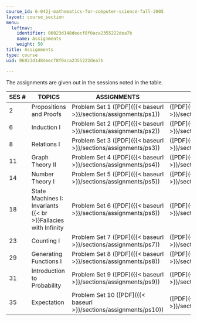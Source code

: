 ```yaml
---
course_id: 6-042j-mathematics-for-computer-science-fall-2005
layout: course_section
menu:
  leftnav:
    identifier: 06023d148deecf8f0aca2355222dea7b
    name: Assignments
    weight: 50
title: Assignments
type: course
uid: 06023d148deecf8f0aca2355222dea7b

---
```


The assignments are given out in the sessions noted in the table.

| SES # | TOPICS | ASSIGNMENTS | SOLUTIONS |
| --- | --- | --- | --- |
| 2 | Propositions and Proofs | Problem Set 1 ([PDF]({{< baseurl >}}/sections/assignments/ps1)) | ([PDF]({{< baseurl >}}/sections/assignments/ps1sol)) |
| 6 | Induction I | Problem Set 2 ([PDF]({{< baseurl >}}/sections/assignments/ps2)) | ([PDF]({{< baseurl >}}/sections/assignments/ps2sol)) |
| 8 | Relations I | Problem Set 3 ([PDF]({{< baseurl >}}/sections/assignments/ps3)) | ([PDF]({{< baseurl >}}/sections/assignments/ps3sol)) |
| 11 | Graph Theory II | Problem Set 4 ([PDF]({{< baseurl >}}/sections/assignments/ps4)) | ([PDF]({{< baseurl >}}/sections/assignments/ps4sol)) |
| 14 | Number Theory I | Problem Set 5 ([PDF]({{< baseurl >}}/sections/assignments/ps5)) | ([PDF]({{< baseurl >}}/sections/assignments/ps5sol)) |
| 18 | State Machines I: Invariants  {{< br >}}Fallacies with Infinity | Problem Set 6 ([PDF]({{< baseurl >}}/sections/assignments/ps6)) | ([PDF]({{< baseurl >}}/sections/assignments/ps6sol)) |
| 23 | Counting I | Problem Set 7 ([PDF]({{< baseurl >}}/sections/assignments/ps7)) | ([PDF]({{< baseurl >}}/sections/assignments/ps7sol)) |
| 29 | Generating Functions I | Problem Set 8 ([PDF]({{< baseurl >}}/sections/assignments/ps8)) | ([PDF]({{< baseurl >}}/sections/assignments/ps8sol)) |
| 31 | Introduction to Probability | Problem Set 9 ([PDF]({{< baseurl >}}/sections/assignments/ps9)) | ([PDF]({{< baseurl >}}/sections/assignments/ps9sol)) |
| 35 | Expectation | Problem Set 10 ([PDF]({{< baseurl >}}/sections/assignments/ps10)) | ([PDF]({{< baseurl >}}/sections/assignments/ps10sol))